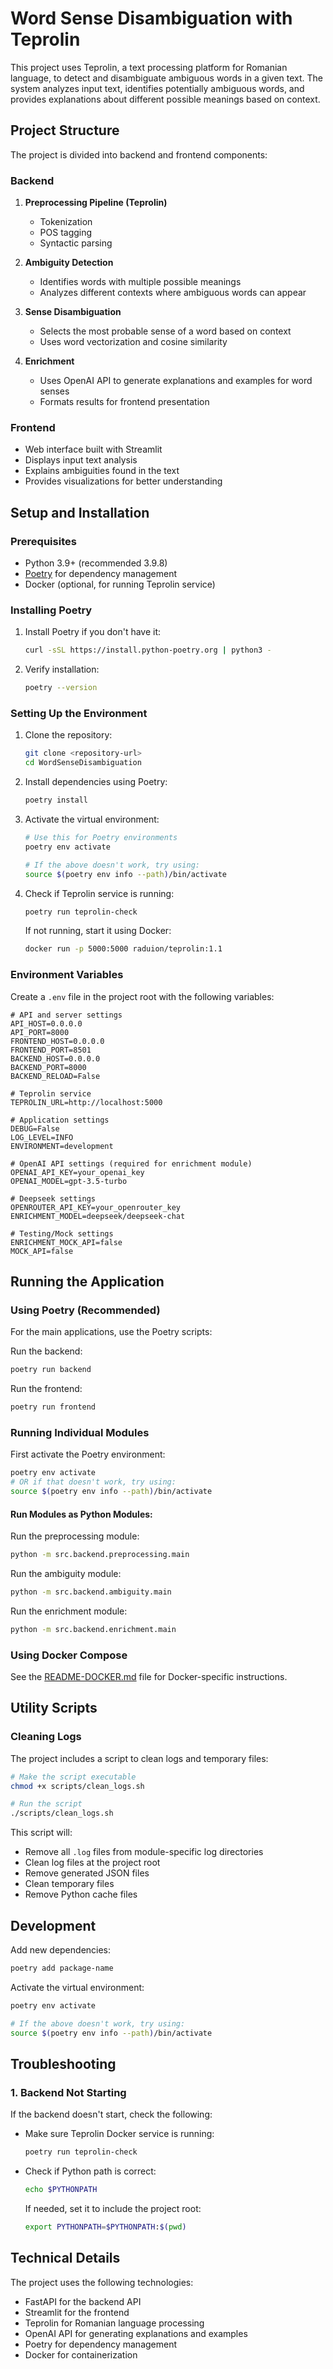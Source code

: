 # Word Sense Disambiguation with Teprolin

This project uses Teprolin, a text processing platform for Romanian language, to detect and disambiguate ambiguous words in a given text. The system analyzes input text, identifies potentially ambiguous words, and provides explanations about different possible meanings based on context.

## Project Structure

The project is divided into backend and frontend components:

### Backend

1. **Preprocessing Pipeline (Teprolin)**
   - Tokenization
   - POS tagging
   - Syntactic parsing

2. **Ambiguity Detection**
   - Identifies words with multiple possible meanings
   - Analyzes different contexts where ambiguous words can appear

3. **Sense Disambiguation**
   - Selects the most probable sense of a word based on context
   - Uses word vectorization and cosine similarity
   
4. **Enrichment**
   - Uses OpenAI API to generate explanations and examples for word senses
   - Formats results for frontend presentation

### Frontend

- Web interface built with Streamlit
- Displays input text analysis
- Explains ambiguities found in the text
- Provides visualizations for better understanding

## Setup and Installation

### Prerequisites

- Python 3.9+ (recommended 3.9.8)
- [Poetry](https://python-poetry.org/) for dependency management
- Docker (optional, for running Teprolin service)

### Installing Poetry

1. Install Poetry if you don't have it:
   ```bash
   curl -sSL https://install.python-poetry.org | python3 -
   ```

2. Verify installation:
   ```bash
   poetry --version
   ```

### Setting Up the Environment

1. Clone the repository:
   ```bash
   git clone <repository-url>
   cd WordSenseDisambiguation
   ```

2. Install dependencies using Poetry:
   ```bash
   poetry install
   ```

3. Activate the virtual environment:
   ```bash
   # Use this for Poetry environments
   poetry env activate
   
   # If the above doesn't work, try using:
   source $(poetry env info --path)/bin/activate
   ```

4. Check if Teprolin service is running:
   ```bash
   poetry run teprolin-check
   ```
   
   If not running, start it using Docker:
   ```bash
   docker run -p 5000:5000 raduion/teprolin:1.1
   ```

### Environment Variables

Create a `.env` file in the project root with the following variables:

```
# API and server settings
API_HOST=0.0.0.0
API_PORT=8000
FRONTEND_HOST=0.0.0.0
FRONTEND_PORT=8501
BACKEND_HOST=0.0.0.0
BACKEND_PORT=8000
BACKEND_RELOAD=False

# Teprolin service
TEPROLIN_URL=http://localhost:5000

# Application settings
DEBUG=False
LOG_LEVEL=INFO
ENVIRONMENT=development

# OpenAI API settings (required for enrichment module)
OPENAI_API_KEY=your_openai_key
OPENAI_MODEL=gpt-3.5-turbo

# Deepseek settings
OPENROUTER_API_KEY=your_openrouter_key
ENRICHMENT_MODEL=deepseek/deepseek-chat

# Testing/Mock settings
ENRICHMENT_MOCK_API=false
MOCK_API=false
```

## Running the Application

### Using Poetry (Recommended)

For the main applications, use the Poetry scripts:

Run the backend:
```bash
poetry run backend
```

Run the frontend:
```bash
poetry run frontend
```

### Running Individual Modules

First activate the Poetry environment:
```bash
poetry env activate
# OR if that doesn't work, try using:
source $(poetry env info --path)/bin/activate
```

#### Run Modules as Python Modules:

Run the preprocessing module:
```bash
python -m src.backend.preprocessing.main
```

Run the ambiguity module:
```bash
python -m src.backend.ambiguity.main
```

Run the enrichment module:
```bash
python -m src.backend.enrichment.main
```


### Using Docker Compose

See the [README-DOCKER.md](README-DOCKER.md) file for Docker-specific instructions.

## Utility Scripts

### Cleaning Logs

The project includes a script to clean logs and temporary files:

```bash
# Make the script executable
chmod +x scripts/clean_logs.sh

# Run the script
./scripts/clean_logs.sh
```

This script will:
- Remove all `.log` files from module-specific log directories
- Clean log files at the project root
- Remove generated JSON files
- Clean temporary files
- Remove Python cache files

## Development

Add new dependencies:
```bash
poetry add package-name
```

Activate the virtual environment:
```bash
poetry env activate

# If the above doesn't work, try using:
source $(poetry env info --path)/bin/activate
```

## Troubleshooting

### 1. Backend Not Starting

If the backend doesn't start, check the following:

- Make sure Teprolin Docker service is running:
  ```bash
  poetry run teprolin-check
  ```

- Check if Python path is correct:
  ```bash
  echo $PYTHONPATH
  ```
  
  If needed, set it to include the project root:
  ```bash
  export PYTHONPATH=$PYTHONPATH:$(pwd)
  ```


## Technical Details

The project uses the following technologies:
- FastAPI for the backend API
- Streamlit for the frontend
- Teprolin for Romanian language processing
- OpenAI API for generating explanations and examples
- Poetry for dependency management
- Docker for containerization 